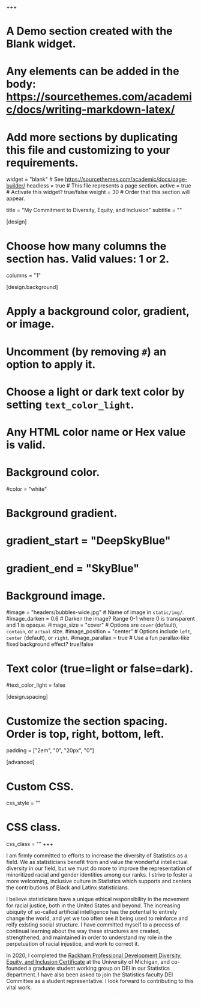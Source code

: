 +++
# A Demo section created with the Blank widget.
# Any elements can be added in the body: https://sourcethemes.com/academic/docs/writing-markdown-latex/
# Add more sections by duplicating this file and customizing to your requirements.

widget = "blank"  # See https://sourcethemes.com/academic/docs/page-builder/
headless = true  # This file represents a page section.
active = true  # Activate this widget? true/false
weight = 30  # Order that this section will appear.

title = "My Commitment to Diversity, Equity, and Inclusion"
subtitle = ""

[design]
  # Choose how many columns the section has. Valid values: 1 or 2.
  columns = "1"

[design.background]
  # Apply a background color, gradient, or image.
  #   Uncomment (by removing `#`) an option to apply it.
  #   Choose a light or dark text color by setting `text_color_light`.
  #   Any HTML color name or Hex value is valid.

  # Background color.
  #color = "white"

  # Background gradient.
  # gradient_start = "DeepSkyBlue"
  # gradient_end = "SkyBlue"

  # Background image.
  #image = "headers/bubbles-wide.jpg"  # Name of image in `static/img/`.
  #image_darken = 0.6  # Darken the image? Range 0-1 where 0 is transparent and 1 is opaque.
  #image_size = "cover"  #  Options are `cover` (default), `contain`, or `actual` size.
  #image_position = "center"  # Options include `left`, `center` (default), or `right`.
  #image_parallax = true  # Use a fun parallax-like fixed background effect? true/false

  # Text color (true=light or false=dark).
  #text_color_light = false

[design.spacing]
  # Customize the section spacing. Order is top, right, bottom, left.
  padding = ["2em", "0", "20px", "0"]

[advanced]
 # Custom CSS.
 css_style = ""

 # CSS class.
 css_class = ""
+++

I am firmly committed to efforts to increase the diversity of Statistics as a field. We as statisticians benefit from and value the wonderful intellectual diversity in our field, but we must do more to improve the representation of minoritized racial and gender identities among our ranks. I strive to foster a more welcoming, inclusive culture in Statistics which supports and centers the contributions of Black and Latinx statisticians.

I believe statisticians have a unique ethical responsibility in the movement for racial justice, both in the United States and beyond. The increasing ubiquity of so-called artificial intelligence has the potential to entirely change the world, and yet we too often see it being used to reinforce and reify existing social structure. I have committed myself to a process of continual learning about the way these structures are created, strengthened, and maintained in order to understand my role in the perpetuation of racial injustice, and work to correct it.

In 2020, I completed the [Rackham Professional Development Diversity, Equity, and Inclusion Certificate](https://rackham.umich.edu/professional-development/dei-certificate/) at the University of Michigan, and co-founded a graduate student working group on DEI in our Statistics department. I have also been asked to join the Statistics faculty DEI Committee as a student representative. I look forward to contributing to this vital work.

<div style="text-align: center;">
  <a class="btn btn-primary btn-lg" style="color: #fff;" href="../files/NJS_Diversity_Statement.pdf">
    <i class="fas fa-download" style="padding-right: .5em;"></i>
    DEI Statement
  </a>
</div>

